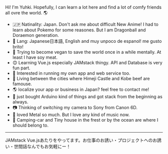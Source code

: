 Hi! I'm Yuhki. Hopefully, I can learn a lot here and find a lot of comfy friends all ovre the world. :earth_americas:   
- :jp: Natinality: Japan. Don't ask me about difficult New Anime! I had to learn about Pokemo for some reasones. But I am Dragonball and Doraemon generation.
- :speech_balloon: Lang: Japanese日本語, English and muy unpoco de espanol! me gusto brito!
- :pizza: Trying to become vegan to save the world once in a while mentally. At least I have soy meat.
- :blush: Learning Vue.js especially JAMstack thingy. API and Database is very fun part.  
- :seedling: Interested in running my own app and web service too.  
- :japanese_castle: Living between the cities where Himeji Castle and Kobe beef are famouse. 
- :earth_americas: localize your app or business in Japan? feel free to contact me!
- :robot: just bought Arduino kind of things and got stack from the beginning as always.  
- :camera: Thinking of switching my camera to Sony from Canon 6D.  
- :guitar: loved Metal so much. But I love any kind of music now.  
- :evergreen_tree: Camping-car and Tiny house in the frest or by the ocean are where I should belong to.
<hr>
JAMstack Vue.jsあたりをやってます。お仕事のお誘い・プロジェクトへのお誘い・世間話なんでもお気軽にー！

